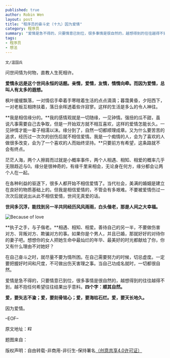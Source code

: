 ```yaml
---
published: true
author: Robin Wen
layout: post
title: "程序员的奋斗史（十九）因为爱情"
category: 程序员
summary: "爱情是急不得的，只要情意已到位，很多事情是很自然的，越想得到的往往越得不到，越不抱任何希望往往结果出乎意料。四个字：顺其自然。"
tags: 
- 程序员
- 想法
---
```


`文/温国兵`

问世间情为何物，直教人生死相许。

**爱情永远是这个世间永恒的话题。亲情，爱情，友情，情情向牵。而因为爱情，总叫人有太多的遐想。**

枫叶缓缓飘落，一对情侣手牵着手寒暄着生活的点点滴滴；暮霭黄昏，夕阳西下，一对老板互相搀扶着，落日余晖透着些许寂寥。这样的生活是多么的令人神往。

**我是相信缘分的。**我的感情观就是一切随缘，一见钟情。强扭的瓜不甜，虽说凡事需要自己去争取，但是一开始双方就不相互喜欢，这样的爱情怎能长久。一见钟情才能一辈子相濡以沫。缘分到了，自然一切都顺理成章。又为什么要苦苦的追求，经历过一次次的创伤后就不相信爱情。我是一个痴情的人，会为了喜欢的人做很多改变，会为了一个喜欢的人而始终坚持。**只要前方有希望，这条路就不会有终点。

茫茫人海，两个人擦肩而过就是小概率事件，两个人相遇、相知、相爱的概率几乎无限趋近与0。缘分是很神奇的，有缘千里来相会，无论身在何方，缘分都会让两个人在一起。

在各种利益的驱逐下，很多人都开始不相信爱情了。当代社会，美满的婚姻是建立在良好的物质基础上的。但我是相信爱情的，不管会有多艰难。不要被爱情伤过一次次后就说出从此不相信爱情，世间无真爱的话。

**世间多沉浮，能找到另一半共同经历风风雨雨，白头偕老，那是人间之大幸福。**

![Because of love](http://i.imgur.com/Yjo3nrJ.jpg)

**执子之手，与子偕老。**相遇、相知、相爱。善待自己的另一半，不要做伤害对方、背叛对方、欺骗对方的事。如果你是个男人，并且已婚，那就好好的对待你的妻子吧。想想你的女人把她生命中最灿烂的年华、最美好的时光都献给了你，你又有什么理由不对她好？

在自己奋斗之时，就尽量不要为情所困。在自己需要努力的时候，切忌虚度。一定要把握好时间和尺度，不可做出伤天害理之事。当自己功成名就时，一切都很自然。

爱情是急不得的，只要情意已到位，很多事情是很自然的，越想得到的往往越得不到，越不抱任何希望往往结果出乎意料。**四个字：顺其自然。**

**爱，要矢志不渝；爱，要刻骨铭心；爱，要海枯石烂。爱，要天长地久。**

因为爱情。

–EOF–

原文地址：<a href="http://blog.csdn.net/justdb/article/details/8971746" target="_blank"><img src="http://i.imgur.com/BROigUO.jpg" title="程序员的奋斗史（十九）因为爱情" height="16px" width="16px" border="0" alt="程序员的奋斗史（十九）因为爱情" /></a>

题图来自：<a href="http://blogs.wsj.com/chinarealtime/2012/04/25/why-china-loves-titanic-so-much-a-theory/" target="_blank"><img src="http://i.imgur.com/S5lbXHL.png" title="" height="16px" width="16px" border="0" alt="" /></a>

版权声明：自由转载-非商用-非衍生-保持署名<a href="http://creativecommons.org/licenses/by-nc-nd/4.0/deed.zh" target="_blank">（创意共享4.0许可证）</a>
